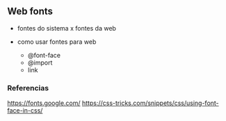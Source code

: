 ## Web fonts

- fontes do sistema x fontes da web
- como usar fontes para web

    * @font-face
    * @import
    * link

### Referencias
https://fonts.google.com/
https://css-tricks.com/snippets/css/using-font-face-in-css/